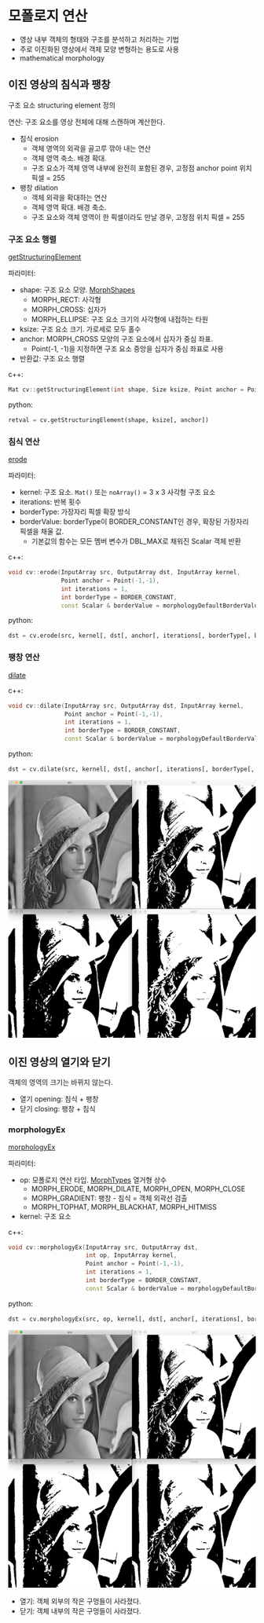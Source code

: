 # 모폴로지 연산

- 영상 내부 객체의 형태와 구조를 분석하고 처리하는 기법
- 주로 이진화된 영상에서 객체 모양 변형하는 용도로 사용
- mathematical morphology

## 이진 영상의 침식과 팽창

구조 요소 structuring element 정의

연산: 구조 요소를 영상 전체에 대해 스캔하며 계산한다.

- 침식 erosion
  - 객체 영역의 외곽을 골고루 깎아 내는 연산
  - 객체 영역 축소. 배경 확대.
  - 구조 요소가 객체 영역 내부에 완전히 포함된 경우, 고정점 anchor point 위치 픽셀 = 255
- 팽창 dilation
  - 객체 외곽을 확대하는 연산
  - 객체 영역 확대. 배경 축소.
  - 구조 요소와 객체 영역이 한 픽셀이라도 만날 경우, 고정점 위치 픽셀 = 255

### 구조 요소 행렬

[getStructuringElement](https://docs.opencv.org/master/d4/d86/group__imgproc__filter.html#gac342a1bb6eabf6f55c803b09268e36dc)

파라미터:

- shape: 구조 요소 모양. [MorphShapes](https://docs.opencv.org/master/d4/d86/group__imgproc__filter.html#gac2db39b56866583a95a5680313c314ad)
  - MORPH_RECT: 사각형
  - MORPH_CROSS: 십자가
  - MORPH_ELLIPSE: 구조 요소 크기의 사각형에 내접하는 타원
- ksize: 구조 요소 크기. 가로세로 모두 홀수
- anchor: MORPH_CROSS 모양의 구조 요소에서 십자가 중심 좌표.
  - Point(-1, -1)을 지정하면 구조 요소 중앙을 십자가 중심 좌표로 사용
- 반환값: 구조 요소 행렬

c++:

```cpp
Mat cv::getStructuringElement(int shape, Size ksize, Point anchor = Point(-1,-1))
```

python:

```py
retval = cv.getStructuringElement(shape, ksize[, anchor])
```

### 침식 연산

[erode](https://docs.opencv.org/master/d4/d86/group__imgproc__filter.html#gaeb1e0c1033e3f6b891a25d0511362aeb)

파라미터:

- kernel: 구조 요소. `Mat()` 또는 `noArray()` = 3 x 3 사각형 구조 요소
- iterations: 반복 횟수
- borderType: 가장자리 픽셀 확장 방식
- borderValue: borderType이 BORDER_CONSTANT인 경우, 확장된 가장자리 픽셀을 채울 값.
  - 기본값의 함수는 모든 멤버 변수가 DBL_MAX로 채워진 Scalar 객체 반환

c++:

```cpp
void cv::erode(InputArray src, OutputArray dst, InputArray kernel,
               Point anchor = Point(-1,-1),
               int iterations = 1,
               int borderType = BORDER_CONSTANT,
               const Scalar & borderValue = morphologyDefaultBorderValue())
```

python:

```py
dst = cv.erode(src, kernel[, dst[, anchor[, iterations[, borderType[, borderValue]]]]])
```

### 팽창 연산

[dilate](https://docs.opencv.org/master/d4/d86/group__imgproc__filter.html#ga4ff0f3318642c4f469d0e11f242f3b6c)

c++:

```cpp
void cv::dilate(InputArray src, OutputArray dst, InputArray kernel,
                Point anchor = Point(-1,-1),
                int iterations = 1,
                int borderType = BORDER_CONSTANT,
                const Scalar & borderValue = morphologyDefaultBorderValue())
```

python:

```py
dst = cv.dilate(src, kernel[, dst[, anchor[, iterations[, borderType[, borderValue]]]]])
```

![](images/erode.dilate.png)

## 이진 영상의 열기와 닫기

객체의 영역의 크기는 바뀌지 않는다.

- 열기 opening: 침식 + 팽창
- 닫기 closing: 팽창 + 침식

### morphologyEx

[morphologyEx](https://docs.opencv.org/master/d4/d86/group__imgproc__filter.html#ga67493776e3ad1a3df63883829375201f)

파라미터:

- op: 모폴로지 연산 타입. [MorphTypes](https://docs.opencv.org/master/d4/d86/group__imgproc__filter.html#ga7be549266bad7b2e6a04db49827f9f32) 열거형 상수
  - MORPH_ERODE, MORPH_DILATE, MORPH_OPEN, MORPH_CLOSE
  - MORPH_GRADIENT: 팽창 - 침식 = 객체 외곽선 검출
  - MORPH_TOPHAT, MORPH_BLACKHAT, MORPH_HITMISS
- kernel: 구조 요소

c++:

```cpp
void cv::morphologyEx(InputArray src, OutputArray dst,
                      int op, InputArray kernel,
                      Point anchor = Point(-1,-1),
                      int iterations = 1,
                      int borderType = BORDER_CONSTANT,
                      const Scalar & borderValue = morphologyDefaultBorderValue())
```

python:

```py
dst = cv.morphologyEx(src, op, kernel[, dst[, anchor[, iterations[, borderType[, borderValue]]]]])
```

![](images/open.close.png)

- 열기: 객체 외부의 작은 구멍들이 사라졌다.
- 닫기: 객체 내부의 작은 구멍들이 사라졌다.
